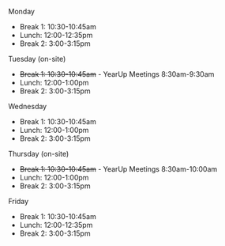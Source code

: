 Monday
  - Break 1: 10:30-10:45am
  - Lunch: 12:00-12:35pm
  - Break 2: 3:00-3:15pm

Tuesday (on-site)

- ~~Break 1: 10:30-10:45am~~ - YearUp Meetings 8:30am-9:30am
- Lunch: 12:00-1:00pm
- Break 2: 3:00-3:15pm


Wednesday
- Break 1: 10:30-10:45am
- Lunch: 12:00-1:00pm
- Break 2: 3:00-3:15pm


Thursday (on-site)
- ~~Break 1: 10:30-10:45am~~ - YearUp Meetings 8:30am-10:00am
- Lunch: 12:00-1:00pm
- Break 2: 3:00-3:15pm


Friday
- Break 1: 10:30-10:45am
- Lunch: 12:00-12:35pm
- Break 2: 3:00-3:15pm